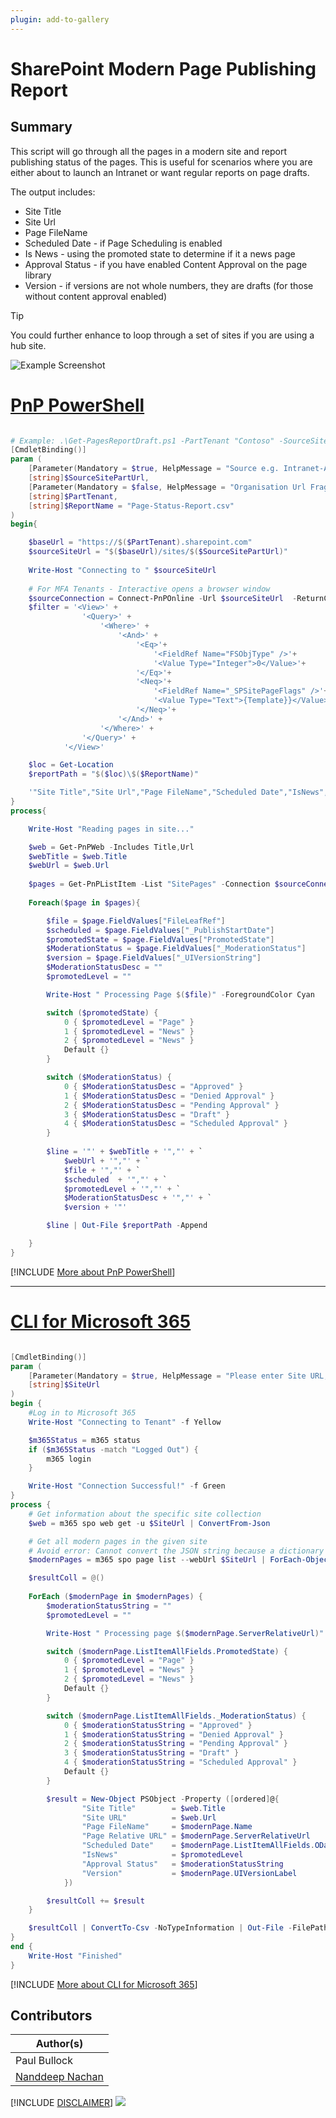 ```yaml
---
plugin: add-to-gallery
---
```


# SharePoint Modern Page Publishing Report


## Summary

This script will go through all the pages in a modern site and report publishing status of the pages.
This is useful for scenarios where you are either about to launch an Intranet or want regular reports on page drafts.

The output includes:

- Site Title
- Site Url
- Page FileName
- Scheduled Date - if Page Scheduling is enabled
- Is News - using the promoted state to determine if it a news page
- Approval Status - if you have enabled Content Approval on the page library
- Version - if versions are not whole numbers, they are drafts (for those without content approval enabled)

> [!Tip]
> You could further enhance to loop through a set of sites if you are using a hub site.

![Example Screenshot](assets/example.png)

# [PnP PowerShell](#tab/pnpps)

```powershell

# Example: .\Get-PagesReportDraft.ps1 -PartTenant "Contoso" -SourceSitePartUrl "SignPost-News"
[CmdletBinding()]
param (
    [Parameter(Mandatory = $true, HelpMessage = "Source e.g. Intranet-Archive")]
    [string]$SourceSitePartUrl,
    [Parameter(Mandatory = $false, HelpMessage = "Organisation Url Fragment e.g. contoso ")]
    [string]$PartTenant,
    [string]$ReportName = "Page-Status-Report.csv"
)
begin{

    $baseUrl = "https://$($PartTenant).sharepoint.com"
    $sourceSiteUrl = "$($baseUrl)/sites/$($SourceSitePartUrl)"
    
    Write-Host "Connecting to " $sourceSiteUrl
    
    # For MFA Tenants - Interactive opens a browser window
    $sourceConnection = Connect-PnPOnline -Url $sourceSiteUrl  -ReturnConnection -Interactive
    $filter = '<View>' +
                '<Query>' +
                    '<Where>' +
                        '<And>' +
                            '<Eq>'+
                                '<FieldRef Name="FSObjType" />'+
                                '<Value Type="Integer">0</Value>'+
                            '</Eq>'+
                            '<Neq>'+
                                '<FieldRef Name="_SPSitePageFlags" />'+
                                '<Value Type="Text">{Template}}</Value>'+
                            '</Neq>'+
                        '</And>' +
                    '</Where>' +
                '</Query>' +
            '</View>'

    $loc = Get-Location
    $reportPath = "$($loc)\$($ReportName)"

    '"Site Title","Site Url","Page FileName","Scheduled Date","IsNews","Approval Status","Version"' | Out-File $reportPath
}
process{

    Write-Host "Reading pages in site..."

    $web = Get-PnPWeb -Includes Title,Url
    $webTitle = $web.Title
    $webUrl = $web.Url
    
    $pages = Get-PnPListItem -List "SitePages" -Connection $sourceConnection -Query $filter
            
    Foreach($page in $pages){

        $file = $page.FieldValues["FileLeafRef"]
        $scheduled = $page.FieldValues["_PublishStartDate"]
        $promotedState = $page.FieldValues["PromotedState"]
        $ModerationStatus = $page.FieldValues["_ModerationStatus"]
        $version = $page.FieldValues["_UIVersionString"]
        $ModerationStatusDesc = ""
        $promotedLevel = ""

        Write-Host " Processing Page $($file)" -ForegroundColor Cyan

        switch ($promotedState) {
            0 { $promotedLevel = "Page" }
            1 { $promotedLevel = "News" }
            2 { $promotedLevel = "News" }
            Default {}
        }

        switch ($ModerationStatus) {
            0 { $ModerationStatusDesc = "Approved" }
            1 { $ModerationStatusDesc = "Denied Approval" }
            2 { $ModerationStatusDesc = "Pending Approval" }
            3 { $ModerationStatusDesc = "Draft" }
            4 { $ModerationStatusDesc = "Scheduled Approval" }
        }
        
        $line = '"' + $webTitle + '","' + `
            $webUrl + '","' + `
            $file + '","' + `
            $scheduled  + '","' + `
            $promotedLevel + '","' + `
            $ModerationStatusDesc + '","' + `
            $version + '"'

        $line | Out-File $reportPath -Append

    }
}

```
[!INCLUDE [More about PnP PowerShell](../../docfx/includes/MORE-PNPPS.md)]
***

# [CLI for Microsoft 365](#tab/cli-m365-ps)

```powershell

[CmdletBinding()]
param (
    [Parameter(Mandatory = $true, HelpMessage = "Please enter Site URL, e.g. https://contoso.sharepoint.com/sites/Intranet")]
    [string]$SiteUrl
)
begin {
    #Log in to Microsoft 365
    Write-Host "Connecting to Tenant" -f Yellow

    $m365Status = m365 status
    if ($m365Status -match "Logged Out") {
        m365 login
    }

    Write-Host "Connection Successful!" -f Green 
}
process {
    # Get information about the specific site collection
    $web = m365 spo web get -u $SiteUrl | ConvertFrom-Json

    # Get all modern pages in the given site
    # Avoid error: Cannot convert the JSON string because a dictionary that was converted from the string contains the duplicated keys 'Id' and 'ID'
    $modernPages = m365 spo page list --webUrl $SiteUrl | ForEach-Object { $_.replace("Id", "_Id") } | ConvertFrom-Json

    $resultColl = @()
    
    ForEach ($modernPage in $modernPages) {
        $moderationStatusString = ""
        $promotedLevel = ""

        Write-Host " Processing page $($modernPage.ServerRelativeUrl)" -ForegroundColor Cyan

        switch ($modernPage.ListItemAllFields.PromotedState) {
            0 { $promotedLevel = "Page" }
            1 { $promotedLevel = "News" }
            2 { $promotedLevel = "News" }
            Default {}
        }

        switch ($modernPage.ListItemAllFields._ModerationStatus) {
            0 { $moderationStatusString = "Approved" }
            1 { $moderationStatusString = "Denied Approval" }
            2 { $moderationStatusString = "Pending Approval" }
            3 { $moderationStatusString = "Draft" }
            4 { $moderationStatusString = "Scheduled Approval" }
            Default {}
        }

        $result = New-Object PSObject -Property ([ordered]@{
                "Site Title"        = $web.Title
                "Site URL"          = $web.Url
                "Page FileName"     = $modernPage.Name
                "Page Relative URL" = $modernPage.ServerRelativeUrl
                "Scheduled Date"    = $modernPage.ListItemAllFields.OData__PublishStartDate
                "IsNews"            = $promotedLevel
                "Approval Status"   = $moderationStatusString
                "Version"           = $modernPage.UIVersionLabel
            })

        $resultColl += $result
    }

    $resultColl | ConvertTo-Csv -NoTypeInformation | Out-File -FilePath "Page-Status-Report.csv"
}
end { 
    Write-Host "Finished"
}

```
[!INCLUDE [More about CLI for Microsoft 365](../../docfx/includes/MORE-CLIM365.md)]

## Contributors

| Author(s) |
|-----------|
| Paul Bullock |
| [Nanddeep Nachan](https://github.com/nanddeepn) |


[!INCLUDE [DISCLAIMER](../../docfx/includes/DISCLAIMER.md)]
<img src="https://pnptelemetry.azurewebsites.net/script-samples/scripts/spo-modern-page-publishing-report" aria-hidden="true" />
